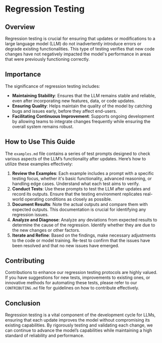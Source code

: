 # Regression Testing

## Overview

Regression testing is crucial for ensuring that updates or modifications to a large language model (LLM) do not inadvertently introduce errors or degrade existing functionalities. This type of testing verifies that new code changes have not negatively impacted the model's performance in areas that were previously functioning correctly.

## Importance

The significance of regression testing includes:
- **Maintaining Stability**: Ensures that the LLM remains stable and reliable, even after incorporating new features, data, or code updates.
- **Ensuring Quality**: Helps maintain the quality of the model by catching bugs and issues early, before they affect end-users.
- **Facilitating Continuous Improvement**: Supports ongoing development by allowing teams to integrate changes frequently while ensuring the overall system remains robust.

## How to Use This Guide

The `examples.md` file contains a series of test prompts designed to check various aspects of the LLM’s functionality after updates. Here’s how to utilize these examples effectively:

1. **Review the Examples**: Each example includes a prompt with a specific testing focus, whether it's basic functionality, advanced reasoning, or handling edge cases. Understand what each test aims to verify.
2. **Conduct Tests**: Use these prompts to test the LLM after updates and record its outputs. Ensure that the testing environment replicates real-world operating conditions as closely as possible.
3. **Document Results**: Note the actual outputs and compare them with expected outputs. This documentation is crucial for identifying any regression issues.
4. **Analyze and Diagnose**: Analyze any deviations from expected results to determine the cause of the regression. Identify whether they are due to the new changes or other factors.
5. **Iterate and Refine**: Based on the findings, make necessary adjustments to the code or model training. Re-test to confirm that the issues have been resolved and that no new issues have emerged.

## Contributing

Contributions to enhance our regression testing protocols are highly valued. If you have suggestions for new tests, improvements to existing ones, or innovative methods for automating these tests, please refer to our `CONTRIBUTING.md` file for guidelines on how to contribute effectively.

## Conclusion

Regression testing is a vital component of the development cycle for LLMs, ensuring that each update improves the model without compromising its existing capabilities. By rigorously testing and validating each change, we can continue to advance the model’s capabilities while maintaining a high standard of reliability and performance.
